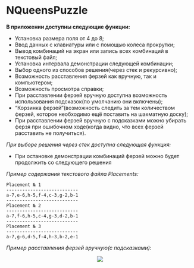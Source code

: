 # NQueensPuzzle
__В приложении доступны следующие функции:__
- Установка размера поля от 4 до 8;
- Ввод данных с клавиатуры или с помощью колеса прокрутки;
- Вывод комбинаций на экран или запись всех комбинаций в текстовый файл;
- Установка интервала демонстрации следующей комбинации;
- Выбор одного из способов решения(через стек и рекурсивно);
- Возможность расставления ферзей как вручную, так и компьютером;
- Возможность просмотра справки;
- При расставлении ферзей вручную доступна возможность использования подсказок(по умолчанию они включены);
- “Корзинка ферзей”(возможность следить за тем количеством ферзей, которое необходимо ещё поставить на шахматную доску);
- При расставлении ферзей вручную с подсказками можно убирать ферзя при ошибочном ходе(когда видно, что всех ферзей расставить не получиться).

_При выборе решения через стек доступна следующая функция:_
- При остановке демонстрации комбинаций ферзей можно будет продолжить со следующего решения

_Пример содержания текстового файла Placements:_
```
Placement № 1
---------------------------
a-7,e-6,h-5,f-4,c-3,g-2,b-1
---------------------------
Placement № 2
---------------------------
a-7,f-6,h-5,c-4,g-3,d-2,b-1
---------------------------
Placement № 3
---------------------------
a-7,g-6,d-5,f-4,h-3,b-2,e-1
```
_Пример расставления ферзей вручную(с подсказками):_
<p align="center"> 
<img src="https://user-images.githubusercontent.com/69767713/159341452-166eeea4-909c-4cae-a41d-87eab2c7dd0a.png">
</p>

